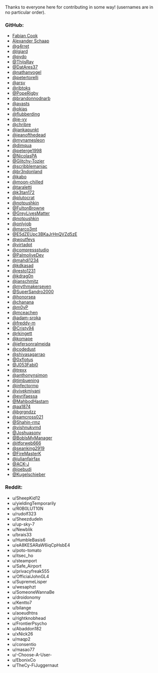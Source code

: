 Thanks to everyone here for contributing in some way! (usernames are in no particular order).

### GitHub:

- [Fabian Cook](https://github.com/fabiancook)
- [Alexander Schaap](https://github.com/aschaap)
- [@g4rret](https://github.com/g4rret)
- [@lgiard](https://github.com/lgiard)
- [@pydo](https://github.com/pydo)
- [@ThijsRay](https://github.com/ThijsRay)
- [@DatAres37](https://github.com/DatAres37)
- [@nathanvogel](https://github.com/nathanvogel)
- [@petertorelli](https://github.com/petertorelli)
- [@arsv](https://github.com/arsv)
- [@ribtoks](https://github.com/ribtoks)
- [@PopeRigby](https://github.com/PopeRigby)
- [@brandonnodnarb](https://github.com/brandonnodnarb)
- [@avasts](https://github.com/avasts)
- [@okias](https://github.com/okias)
- [@flubberding](https://github.com/flubberding)
- [@je-vv](https://github.com/je-vv)
- [@chribre](https://github.com/chribre)
- [@jankapunkt](https://github.com/jankapunkt)
- [@jeanofthedead](https://github.com/jeanofthedead)
- [@mynamesleon](https://github.com/mynamesleon)
- [@dimqua](https://github.com/dimqua)
- [@peterge1998](https://github.com/peterge1998)
- [@NicolasPA](https://github.com/NicolasPA)
- [@Glitchy-Tozier](https://github.com/Glitchy-Tozier)
- [@scribblemaniac](https://github.com/scribblemaniac)
- [@br3ndonland](https://github.com/br3ndonland)
- [@kabo](https://github.com/kabo)
- [@moon-chilled](https://github.com/moon-chilled)
- [@taraletti](https://github.com/taraletti)
- [@k3tan172](https://github.com/k3tan172)
- [@plutocrat](https://github.com/plutocrat)
- [@notpushkin](https://github.com/notpushkin)
- [@FultonBrowne](https://github.com/FultonBrowne)
- [@GreyLivesMatter](https://github.com/GreyLivesMatter)
- [@notpushkin](https://github.com/notpushkin)
- [@onlyjob](https://github.com/onlyjob)
- [@marco3mt](https://github.com/marco3mt)
- [@E5dZEUpc3BKaJrHnQVZd5zE](https://github.com/E5dZEUpc3BKaJrHnQVZd5zE)
- [@woutfeys](https://github.com/woutfeys)
- [@virtadpt](https://github.com/virtadpt)
- [@compressstudio](https://github.com/compressstudio)
- [@PalmoliveDev](https://github.com/PalmoliveDev)
- [@mahdi1234](https://github.com/mahdi1234)
- [@kdkasad](https://github.com/kdkasad)
- [@resto1231](https://githgithub.com/resto1231)
- [@kdrag0n](https://github.com/kdrag0n)
- [@ianschmitz](https://github.com/ianschmitz)
- [@mythmakerseven](https://github.com/mythmakerseven)
- [@SuperSandro2000](https://github.com/superSandro2000)
- [@honorsea](https://github.com/honorsea)
- [@chanana](https://github.com/chanana)
- [@m0yP](https://github.com/m0yP)
- [@mceachen](https://github.com/mceachen)
- [@adam-sroka](https://github.com/adam-sroka)
- [@freddy-m](https://github.com/freddy-m)
- [@Cristy94](https://github.com/Cristy94)
- [@rkingett](https://github.com/rkingett)
- [@komape](https://github.com/komape)
- [@jefersonralmeida](https://github.com/jefersonralmeida)
- [@codedust](https://github.com/codedust)
- [@shivasagarrao](https://github.com/shivasagarrao)
- [@0xflotus](https://github.com/0xflotus)
- [@J053Fabi0](https://github.com/J053Fabi0)
- [@trexx](https://github.com/trexx)
- [@anthonynsimon](https://github.com/anthonynsimon)
- [@timbuening](https://github.com/timbuening)
- [@infectormp](https://github.com/infectormp)
- [@vivekmiyani](https://github.com/vivekmiyani)
- [@evrifaessa](https://github.com/evrifaessa)
- [@MahbodHastam](https://github.com/MahbodHastam)
- [@aa1874](https://github.com/aa1874)
- [@bgrgndzz](https://github.com/bgrgndzz)
- [@samcross021](https://github.com/samcross021)
- [@Shahin-rmz](https://github.com/Shahin-rmz)
- [@vishnukvmd](https://github.com/vishnukvmd)
- [@Joshuasony](https://github.com/Joshuasony)
- [@BobIsMyManager](https://github.com/BobIsMyManager)
- [@itforweb666](https://github.com/itforweb666)
- [@seanking2919](https://github.com/seanking2919)
- [@FireMasterK](https://github.com/FireMasterK)
- [@julianfairfax](https://github.com/julianfairfax)
- [@ACK-J](https://github.com/ACK-J)
- [@joebudi](https://github.com/joebudi)
- [@Kugelschieber](https://github.com/Kugelschieber)

### Reddit:

- u/SheepKid12
- u/yieldingTemporarily
- u/R0B0LUT10N
- u/rudolf323
- u/Sheezdudeln
- u/up-sky-7
- u/Newblik
- u/brais33
- u/HumbleBasis6
- u/eA8KESARaW6iqCpHsbE4
- u/poto-tomato
- u/itsec_ho
- u/steamport
- u/Safe_Airport
- u/privacyfreak555
- u/OfficialJohnGL4
- u/SupremeLisper
- u/wesaphzt
- u/SomeoneWannaBe
- u/droidonomy
- u/Kentto7
- u/bilange
- u/aoeudhtns
- u/rightknobhead
- u/FrontierPsycho
- u/Abaddon182
- u/xNick26
- u/maqp2
- u/consentio
- u/masao77
- u/-Choose-A-User-
- u/EbonixCo
- u/TheCy-FiJuggernaut
